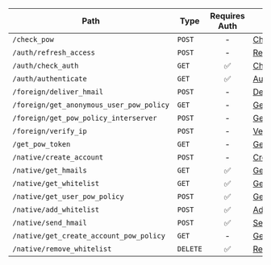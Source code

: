 | Path                                     | Type     | Requires Auth | Docs                                                                                                                           |
| ---------------------------------------- | -------- | :-----------: | ------------------------------------------------------------------------------------------------------------------------------ |
| `/check_pow`                             | `POST`   |       -       | [CheckPowRequest](generated/routes/check_pow/CheckPowRequest.md)                                                               |
| `/auth/refresh_access`                   | `POST`   |       -       | [RefreshAccessRequest](generated/routes/auth/refresh_access/RefreshAccessRequest.md)                                           |
| `/auth/check_auth`                       | `GET`    |       ✅       | [CheckAuthRequest](generated/routes/auth/check_auth/CheckAuthRequest.md)                                                       |
| `/auth/authenticate`                     | `GET`    |       ✅       | [AuthenticateRequest](generated/routes/auth/authenticate/AuthenticateRequest.md)                                               |
| `/foreign/deliver_hmail`                 | `POST`   |       -       | [DeliverHmailRequest](generated/routes/foreign/deliver_hmail/DeliverHmailRequest.md)                                           |
| `/foreign/get_anonymous_user_pow_policy` | `GET`    |       -       | [GetAnonymousUserPowPolicyRequest](generated/routes/foreign/get_anonymous_user_pow_policy/GetAnonymousUserPowPolicyRequest.md) |
| `/foreign/get_pow_policy_interserver`    | `POST`   |       -       | [GetPowPolicyInterserverRequest](generated/routes/foreign/get_pow_policy_interserver/GetPowPolicyInterserverRequest.md)        |
| `/foreign/verify_ip`                     | `POST`   |       -       | [VerifyIpRequest](generated/routes/foreign/verify_ip/VerifyIpRequest.md)                                                       |
| `/get_pow_token`                         | `GET`    |       -       | [GetPowTokenRequest](generated/routes/get_pow_token/GetPowTokenRequest.md)                                                     |
| `/native/create_account`                 | `POST`   |       -       | [CreateAccountRequest](generated/routes/native/create_account/CreateAccountRequest.md)                                         |
| `/native/get_hmails`                     | `GET`    |       ✅       | [GetHmailsRequest](generated/routes/native/get_hmails/GetHmailsRequest.md)                                                     |
| `/native/get_whitelist`                  | `GET`    |       ✅       | [GetWhitelistRequest](generated/routes/native/get_whitelist/GetWhitelistRequest.md)                                            |
| `/native/get_user_pow_policy`            | `POST`   |       ✅       | [GetUserPowPolicyRequest](generated/routes/native/get_user_pow_policy/GetUserPowPolicyRequest.md)                              |
| `/native/add_whitelist`                  | `POST`   |       ✅       | [AddWhitelistRequest](generated/routes/native/add_whitelist/AddWhitelistRequest.md)                                            |
| `/native/send_hmail`                     | `POST`   |       ✅       | [SendHmailRequest](generated/routes/native/send_hmail/SendHmailRequest.md)                                                     |
| `/native/get_create_account_pow_policy`  | `GET`    |       -       | [GetCreateAccountPowPolicyRequest](generated/routes/native/get_create_account_pow_policy/GetCreateAccountPowPolicyRequest.md)  |
| `/native/remove_whitelist`               | `DELETE` |       ✅       | [RemoveWhitelistRequest](generated/routes/native/remove_whitelist/RemoveWhitelistRequest.md)                                   |
